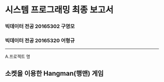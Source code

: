 # 시스템 프로그래밍 최종 보고서
### 빅데이터 전공 20165302 구영모
### 빅데이터 전공 20165320 어형규
---
A.프로젝트 명
## 소켓을 이용한 Hangman(행맨) 게임

